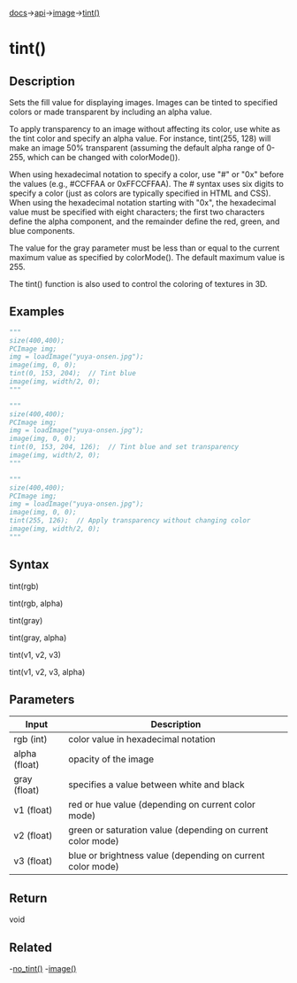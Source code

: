 [docs](/docs/)→[api](/docs/api)→[image](/docs/api/image/)→[tint()](/docs/api/image/loading_and_displaying/tint_.md)

# tint()

## Description

Sets the fill value for displaying images. Images can be tinted to specified colors or made transparent by including an alpha value.

To apply transparency to an image without affecting its color, use white as the tint color and specify an alpha value. For instance, tint(255, 128) will make an image 50% transparent (assuming the default alpha range of 0-255, which can be changed with colorMode()).

When using hexadecimal notation to specify a color, use "#" or "0x" before the values (e.g., #CCFFAA or 0xFFCCFFAA). The # syntax uses six digits to specify a color (just as colors are typically specified in HTML and CSS). When using the hexadecimal notation starting with "0x", the hexadecimal value must be specified with eight characters; the first two characters define the alpha component, and the remainder define the red, green, and blue components.

The value for the gray parameter must be less than or equal to the current maximum value as specified by colorMode(). The default maximum value is 255.

The tint() function is also used to control the coloring of textures in 3D.

## Examples

```py
"""
size(400,400);
PCImage img;
img = loadImage("yuya-onsen.jpg");
image(img, 0, 0);
tint(0, 153, 204);  // Tint blue
image(img, width/2, 0);
"""
```

```py
"""
size(400,400);
PCImage img;
img = loadImage("yuya-onsen.jpg");
image(img, 0, 0);
tint(0, 153, 204, 126);  // Tint blue and set transparency
image(img, width/2, 0);
"""
```

```py
"""
size(400,400);
PCImage img;
img = loadImage("yuya-onsen.jpg");
image(img, 0, 0);
tint(255, 126);  // Apply transparency without changing color
image(img, width/2, 0);
"""
```

## Syntax

tint(rgb)	

tint(rgb, alpha)	

tint(gray)	

tint(gray, alpha)	

tint(v1, v2, v3)	

tint(v1, v2, v3, alpha)	

## Parameters

| Input | Description |
|-------|-------------|
| rgb   (int) |	color value in hexadecimal notation |
| alpha (float) |	opacity of the image |
| gray  (float) |	specifies a value between white and black |
| v1    (float) |	red or hue value (depending on current color mode) |
| v2    (float) |	green or saturation value (depending on current color mode) |
| v3    (float) |	blue or brightness value (depending on current color mode) |

## Return

void	

## Related

-[no_tint()](/docs/api/image/loading_and_displaying/no_tint_.md)
-[image()](/docs/api/image/loading_and_displaying/image_.md)